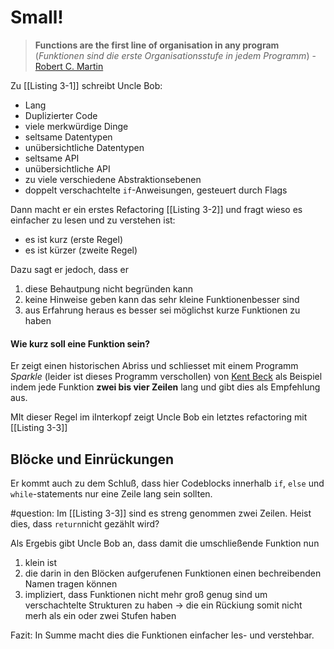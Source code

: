# Small!
> **Functions are the first line of organisation in any program**
> (*Funktionen sind die erste Organisationsstufe in jedem Programm*)
\- [Robert C. Martin](https://de.wikipedia.org/wiki/Robert_Cecil_Martin)

Zu [[Listing 3-1]] schreibt Uncle Bob:

- Lang
- Duplizierter Code
- viele merkwürdige Dinge
- seltsame Datentypen
- unübersichtliche Datentypen
- seltsame API
- unübersichtliche API
- zu viele verschiedene Abstraktionsebenen
- doppelt verschachtelte `if`-Anweisungen, gesteuert durch Flags

Dann macht er ein erstes Refactoring [[Listing 3-2]] und fragt wieso es einfacher zu lesen und zu verstehen ist:

- es ist kurz (erste Regel)
- es ist kürzer (zweite Regel)

Dazu sagt er jedoch, dass er 
1) diese Behautpung nicht begründen kann 
2) keine Hinweise geben kann das sehr kleine Funktionenbesser sind
3) aus Erfahrung heraus es besser sei möglichst kurze Funktionen zu haben

#### Wie kurz soll eine Funktion sein?

Er zeigt einen historischen Abriss und schliesset mit einem Programm *Sparkle* (leider ist dieses Programm verschollen) von [Kent Beck](https://de.wikipedia.org/wiki/Kent_Beck) als Beispiel  indem jede Funktion **zwei bis vier Zeilen** lang und gibt dies als Empfehlung aus.

MIt dieser Regel im iInterkopf zeigt Uncle Bob ein letztes refactoring mit [[Listing 3-3]]

## Blöcke und Einrückungen

Er kommt auch zu dem Schluß, dass hier Codeblocks innerhalb `if`, `else` und `while`-statements nur eine Zeile lang sein sollten.

#question: Im [[Listing 3-3]] sind es streng genommen zwei Zeilen. Heist dies, dass `return`nicht gezählt wird? 

Als Ergebis gibt Uncle Bob an, dass damit die umschließende Funktion nun 
1) klein ist
2) die darin in den Blöcken aufgerufenen Funktionen einen bechreibenden Namen tragen können
3) impliziert, dass Funktionen nicht mehr groß genug sind um verschachtelte Strukturen zu haben -> die ein Rückiung somit nicht merh als ein oder zwei Stufen haben

Fazit: In Summe macht dies die Funktionen einfacher les- und verstehbar.
	










